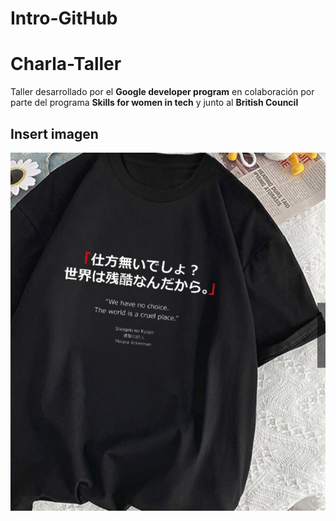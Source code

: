 # Intro-GitHub
 
 # Charla-Taller 

 Taller desarrollado por el **Google developer program** en colaboración por parte del programa **Skills for women in tech** y junto al **British Council** 

## Insert imagen
  ![hack](img/descarga.png)